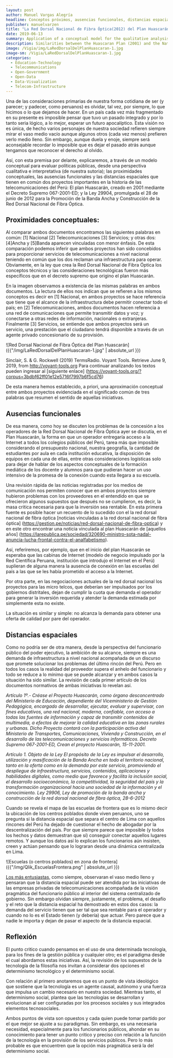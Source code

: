 ```yaml
---
layout: post
author: Manuel Vargas Alegría
headline: Conceptos próximos, ausencias funcionales, distancias espaciales.   
publisher: manuelvarzen
title: "La Red Dorsal Nacional de Fibra Óptica(2012) del Plan Huascarán(2001)"
date: 2019-06-13
summary: Application of a conceptual model for the qualitative analysis of public policies
description: Similarities between the Huascaran Plan (2001) and the National Fiber Optic Dorsal Network (2012) 
image: /Vigia/img/LaRedDorsalDelPlanHuascaran-1.jpg
image-sm: /Vigia/LaRedDorsalDelPlanHuascaran-1.jpg
categories:
  - Education-Technology  
  - Telecommunications
  - Open-Government
  - Open-Data
  - Data-Visualization
  - Telecom-Infrastructure
---
```


Una de las consideraciones primarias de nuestra forma cotidiana de ser (y parecer; y padecer, como peruanos) es olvidar, tal vez, por siempre, lo que hicimos o lo que dejamos de hacer. En un país cada vez más fragmentado en su presente es imposible pensar que tuvo un pasado integrado y por lo tanto seria lógico, a lo mejor, esperar un futuro apocalíptico. Esta visión no es única, de hecho varios personajes de nuestra sociedad refieren siempre mirar el vaso medio vacío aunque algunos otros (cada vez menos) prefieren verlo medio lleno. Sin embargo, aunque duela y enoje, siempre será aconsejable recordar lo imposible que es dejar el pasado atrás aunque tengamos que reconocer el derecho al olvido.  

Así, con esta premisa por delante, explicaremos, a través de un modelo conceptual para evaluar políticas públicas, desde una perspectiva cualitativa e interpretativa (de nuestra sutoria); las proximidades conceptuales, las ausencias funcionales y las distancias espaciales que tienen en común dos proyectos importantes en la historia de las telecomunicaciones del Perú: El plan Huascarán, creado en 2001 mediante el Decreto Supremo 067-2001-ED; y la Ley 29904, promulgada el 28 de junio de 2012 para la Promoción de la Banda Ancha y Construcción de la Red Dorsal Nacional de Fibra Óptica.    

## Proximidades conceptuales: 
Al comparar ambos documentos encontramos las siguientes palabras en común: [1] Nacional [2] Telecomunicaciones [3] Servicios; y otras dos: [4]Ancha y [5]Banda aparecen vinculadas con menor énfasis. De esta comparación podemos inferir que ambos proyectos han sido concebidos para proporcionar servicios de telecomunicaciones a nivel nacional teniendo en común que los dos reclaman una infraestructura para operar. Obviamente, en la ley que crea la Red Dorsal Nacional de Fibra Óptica los conceptos técnicos y las consideraciones tecnológicas fueron más específicos que en el decreto supremo que origino el plan Huascarán. 

En la imagen observamos a existencia de las mismas palabras en ambos documentos. La lectura de ellos nos indican que se refieren a los mismos conceptos es decir en [1] Nacional, en ambos proyectos se hace referencia que tiene que el alcance de la infraestructura debe permitir conectar todo el país; en [2] Telecomunicaciones, ambos documentos hacen referencia a una red de comunicaciones que permite transmitir datos y voz; y conectarse a otras redes de información, nacionales o extranjeras. Finalmente [3] Servicios, se entiende que ambos proyectos será un servicio, una prestación que el ciudadano tendrá disponible a través de un agente privado concesionario de su provisión. 

![Red Dorsal Nacional de Fibra Óptica del Plan Huascarán]({{"/img/LaRedDorsalDelPlanHuascaran-1.jpg" | absolute_url }})

Sinclair, S. & G. Rockwell (2019) TermsRadio. Voyant Tools. Retrieve June 9, 2019, from http://voyant-tools.org
Para continuar analizando los textos pueden ingresar al [siguiente enlace] (https://voyant-tools.org/?corpus=3bdbf62ff01e12e5716f7997b6f5cd76)

De esta manera hemos establecido, a priori, una aproximación conceptual entre ambos proyectos evidenciada en el significado común de tres palabras que resumen el sentido de aquellas iniciativas. 

## Ausencias funcionales 
De esa manera, como hoy se discuten los problemas de la concesión a los operadores de la Red Dorsal Nacional de Fibra Óptica ayer se discutía, en el Plan Huascarán, la forma en que un operador entregaría acceso a la Internet a todos los colegios públicos del Perú, tarea más que imposible considerando el presupuesto nacional, nuestra geografía, la cantidad de estudiantes por aula en cada institución educativa, la disposición de equipos en cada una de ellas, entre otras consideraciones logísticas solo para dejar de hablar de los aspectos conceptuales de la formación mediática de los docente y alumnos para que pudieran hacer un uso intensivo de la promesa de la conexión cuando esta llegara a su escuela. 

Una revisión rápida de las noticias registradas por los medios de comunicación nos permiten conocer que en ambos proyectos siempre hubieron problemas con los proveedores en el entendido en que se ofrecieron algunos supuestos que después no se cumplieron, es decir, la masa critica necesaria para que la inversión sea rentable. En esta primera fuente es posible hacer un recuento de lo sucedido con el la red dorsal nacional de fibra óptica [noticias vinculadas a la red dorsal nacional de fibra óptica] (https://gestion.pe/noticias/red-dorsal-nacional-de-fibra-optica) y en este otro encontrar una noticia vinculada al plan Huascarán de [aquellos años] (https://larepublica.pe/sociedad/320690-ministro-sota-nadal-anuncia-lucha-frontal-contra-el-analfabetismo). 

Así, referiremos, por ejemplo, que en el inicio del plan Huascarán se esperaba que las cabinas de Internet (modelo de negocio impulsado por la Red Científica Peruana, institución que introdujo el Internet en el Perú) suplieran de alguna manera la ausencia de conexión en las escuelas del país a las que se les había prometido el acceso a la Internet. 

Por otra parte, en las negociaciones actuales de la red dorsal nacional los proyectos para las micro telcos, que deberían ser impulsados por los gobiernos distritales, dejan de cumplir la cuota que demanda el operador para generar la inversión requerida y atender la demanda estimada por simplemente esta no existe. 

La situación es similar y simple: no alcanza la demanda para obtener una oferta de calidad por pare del operador. 

## Distancias espaciales

Como no podría ser de otra manera, desde la perspectiva del funcionario público del poder ejecutivo, la ambición de su alcance, siempre es una demanda de infraestructura a nivel nacional acompañada de un discurso que promete solucionar los problemas del último rincón del Perú. Pero en todos los casos la realidad del proveedor supera el anhelo del funcionario y todo se reduce a lo mínimo que se puede alcanzar y en ambos casos la situación ha sido similar. La revisión de cada primer artículo de los documentos normativos de ambas iniciativas lo revelan así.  

*Artículo 1º.- Créase el Proyecto Huascarán, como órgano desconcentrado del Ministerio de Educación, dependiente del
Viceministerio de Gestión Pedagógica, encargado de desarrollar, ejecutar, evaluar y supervisar, con fines educativos, una red
nacional, moderna, confiable, con acceso a todas las fuentes de información y capaz de transmitir contenidos de multimedia, a
efectos de mejorar la calidad educativa en las zonas rurales y urbanas. Dicho Proyecto contará con la participación activa del
Ministerio de Transportes, Comunicaciones, Vivienda y Construcción, en el desarrollo de las telecomunicaciones y servicios
informáticos. Decreto Supremo 067-2001-ED, Crean el proyecto Huascarán, 15-11-2001.* 

*Artículo 1. Objeto de la Ley
El propósito de la Ley es impulsar el desarrollo, utilización y masificación de la Banda Ancha en todo el territorio nacional,
tanto en la oferta como en la demanda por este servicio, promoviendo el despliegue de infraestructura, servicios, contenidos,
aplicaciones y habilidades digitales, como medio que favorece y facilita la inclusión social, el desarrollo socioeconómico, la
competitividad, la seguridad del país y la transformación organizacional hacia una sociedad de la información y el
conocimiento. Ley 29906, Ley de promoción de la banda ancha y construcción de la red dorsal nacional de fibra óptica, 28-6-2012* 

Cuando se revela el mapa de las escuelas de frontera que es lo mismo decir la ubicación de los centros poblados donde viven peruanos, uno se pregunta si la distancia espacial que separa el centro de Lima con aquellos rincones del Perú ha dejado de cuestionar el hecho de abogadar por la descentralización del país. Por que siempre parece que imposible (y todos los hechos y datos demuestran que sí) conseguir conectar aquellos lugares remotos. Y aunque los datos así lo explican los funcionarios aún insisten, creen y actúan pensando que lo lograran desde una dinámica centralizada en Lima. 

![Escuelas (o centros poblados) en zona de frontera]({{"/img/Qlik_EscuelasFrontera.png" | absolute_url }})

[Los más entusiastas,](https://twitter.com/oscarmontezuma/status/1135164541707251712?s=20) como siempre, observaran el vaso medio lleno y pensaran que la distancia espacial puede ser atendida por las iniciativas de las empresas privadas de telecomunicaciones acompañada de la visión pragmática del funcionario público al interior del sistema centralizado de gobierno. Sin embargo olvidan siempre, justamente, el problema, el desafío y el reto que la distancia espacial ha demostrado en estos dos casos: la demanda del servicio tienen que ser tal que sea rentable para el operador y cuando no lo es el Estado tienen (y debería) que actuar. Pero parece que a nadie le importa y dejan de pasar el aspecto de la distancia espacial. 

## Reflexión 
El punto critico cuando pensamos en el uso de una determinada tecnología, para los fines de la gestión pública y cualquier otro; es el paradigma desde el cual abordamos estas iniciativas. Así, la revisión de los supuestos de la tecnología de la filosofía nos invitan a considerar dos opciones el determinismo tecnológico y el determinismo social.

Con relación al primero anotaremos que es un punto de vista ideológico que sostiene que la tecnología es un agente causal, autónomo y una fuerza que impulsa un cambio necesario en nuestra sociedad. Mientras tanto, el determinismo social, plantea que las tecnologías se desarrollan y evolucionan al ser configuradas por los procesos sociales y sus integrados elementos tecnosociales. 

Ambos puntos de vista son opuestos y cada quien puede tomar partido por el que mejor se ajuste a su paradigmas. Sin embargo, es una necesaria necesidad, especialmente para los funcionarios públicos, ahondar en su conocimiento para tener un punto critico y preciso con relación a la función de la tecnología en la provisión de los servicios públicos. Pero lo más probable es que encuentren que la opción más pragmática será la del determinismo social. 
